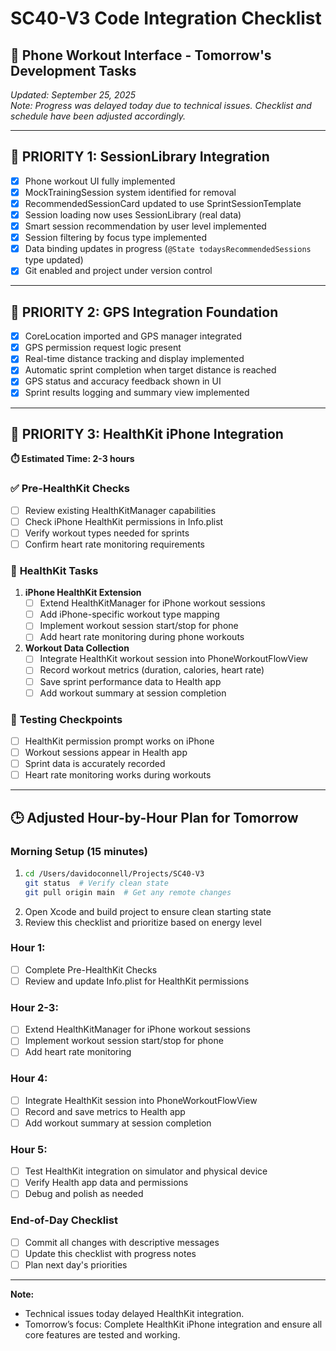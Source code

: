 # SC40-V3 Code Integration Checklist
## 📱 Phone Workout Interface - Tomorrow's Development Tasks

*Updated: September 25, 2025*  
*Note: Progress was delayed today due to technical issues. Checklist and schedule have been adjusted accordingly.*

---

## 🎯 **PRIORITY 1: SessionLibrary Integration** 
- [x] Phone workout UI fully implemented
- [x] MockTrainingSession system identified for removal
- [x] RecommendedSessionCard updated to use SprintSessionTemplate
- [x] Session loading now uses SessionLibrary (real data)
- [x] Smart session recommendation by user level implemented
- [x] Session filtering by focus type implemented
- [x] Data binding updates in progress (`@State todaysRecommendedSessions` type updated)
- [x] Git enabled and project under version control

---

## 🎯 **PRIORITY 2: GPS Integration Foundation**
- [x] CoreLocation imported and GPS manager integrated
- [x] GPS permission request logic present
- [x] Real-time distance tracking and display implemented
- [x] Automatic sprint completion when target distance is reached
- [x] GPS status and accuracy feedback shown in UI
- [x] Sprint results logging and summary view implemented

---

## 🎯 **PRIORITY 3: HealthKit iPhone Integration**
**⏱️ Estimated Time: 2-3 hours**

### ✅ **Pre-HealthKit Checks**
- [ ] Review existing HealthKitManager capabilities
- [ ] Check iPhone HealthKit permissions in Info.plist
- [ ] Verify workout types needed for sprints
- [ ] Confirm heart rate monitoring requirements

### 🔧 **HealthKit Tasks**
1. **iPhone HealthKit Extension**
   - [ ] Extend HealthKitManager for iPhone workout sessions
   - [ ] Add iPhone-specific workout type mapping
   - [ ] Implement workout session start/stop for phone
   - [ ] Add heart rate monitoring during phone workouts

2. **Workout Data Collection**
   - [ ] Integrate HealthKit workout session into PhoneWorkoutFlowView
   - [ ] Record workout metrics (duration, calories, heart rate)
   - [ ] Save sprint performance data to Health app
   - [ ] Add workout summary at session completion

### 🧪 **Testing Checkpoints**
- [ ] HealthKit permission prompt works on iPhone
- [ ] Workout sessions appear in Health app
- [ ] Sprint data is accurately recorded
- [ ] Heart rate monitoring works during workouts

---

## 🕒 **Adjusted Hour-by-Hour Plan for Tomorrow**

### **Morning Setup (15 minutes)**
1. ```bash
   cd /Users/davidoconnell/Projects/SC40-V3
   git status  # Verify clean state
   git pull origin main  # Get any remote changes
   ```
2. Open Xcode and build project to ensure clean starting state
3. Review this checklist and prioritize based on energy level

### **Hour 1:**  
- [ ] Complete Pre-HealthKit Checks  
- [ ] Review and update Info.plist for HealthKit permissions

### **Hour 2-3:**  
- [ ] Extend HealthKitManager for iPhone workout sessions  
- [ ] Implement workout session start/stop for phone  
- [ ] Add heart rate monitoring

### **Hour 4:**  
- [ ] Integrate HealthKit session into PhoneWorkoutFlowView  
- [ ] Record and save metrics to Health app  
- [ ] Add workout summary at session completion

### **Hour 5:**  
- [ ] Test HealthKit integration on simulator and physical device  
- [ ] Verify Health app data and permissions  
- [ ] Debug and polish as needed

### **End-of-Day Checklist**
- [ ] Commit all changes with descriptive messages
- [ ] Update this checklist with progress notes
- [ ] Plan next day's priorities

---

**Note:**  
- Technical issues today delayed HealthKit integration.  
- Tomorrow’s focus: Complete HealthKit iPhone integration and ensure all core features are tested and working.
